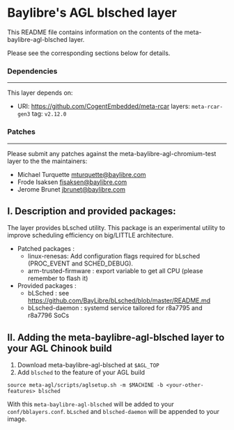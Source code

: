 # Baylibre's AGL blsched layer

This README file contains information on the contents of the
meta-baylibre-agl-blsched layer.

Please see the corresponding sections below for details.

### Dependencies
-------------------------

This layer depends on:

  * URI: https://github.com/CogentEmbedded/meta-rcar
  layers: `meta-rcar-gen3`
  tag: `v2.12.0`

### Patches
-----------

Please submit any patches against the meta-baylibre-agl-chromium-test layer to the
the maintainers:

* Michael Turquette <mturquette@baylibre.com>
* Frode Isaksen <fisaksen@baylibre.com>
* Jerome Brunet <jbrunet@baylibre.com>

## I. Description and provided packages:

The layer provides bLsched utility. This package is an experimental utility to improve scheduling efficiency on big/LITTLE architecture.

+ Patched packages :
	- linux-renesas: Add configuration flags required for bLsched (PROC_EVENT and SCHED_DEBUG).
	- arm-trusted-firmware : export variable to get all CPU (please remember to flash it)
+ Provided packages :
	- bLSched : see https://github.com/BayLibre/bLsched/blob/master/README.md
	- bLsched-daemon : systemd service tailored for r8a7795 and r8a7796 SoCs

## II. Adding the meta-baylibre-agl-blsched layer to your AGL Chinook build

1. Download meta-baylibre-agl-blsched at `$AGL_TOP`
2. Add `blsched` to the feature of your AGL build<br>
```shell
source meta-agl/scripts/aglsetup.sh -m $MACHINE -b <your-other-features> blsched
```

With this `meta-baylibre-agl-blsched` will be added to your `conf/bblayers.conf`. `bLsched` and `blsched-daemon` will be appended to your image.
